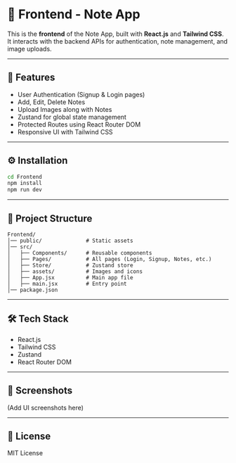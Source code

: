 # 🎨 Frontend - Note App

This is the **frontend** of the Note App, built with **React.js** and **Tailwind CSS**.  
It interacts with the backend APIs for authentication, note management, and image uploads.

---

## 🚀 Features
- User Authentication (Signup & Login pages)
- Add, Edit, Delete Notes
- Upload Images along with Notes
- Zustand for global state management
- Protected Routes using React Router DOM
- Responsive UI with Tailwind CSS

---

## ⚙️ Installation
```bash
cd Frontend
npm install
npm run dev
```

---

## 📂 Project Structure
```
Frontend/
│── public/              # Static assets
│── src/
│   ├── Components/      # Reusable components
│   ├── Pages/           # All pages (Login, Signup, Notes, etc.)
│   ├── Store/           # Zustand store
│   ├── assets/          # Images and icons
│   ├── App.jsx          # Main app file
│   ├── main.jsx         # Entry point
│── package.json
```

---

## 🛠️ Tech Stack
- React.js  
- Tailwind CSS  
- Zustand  
- React Router DOM  

---

## 📸 Screenshots
(Add UI screenshots here)

---

## 📄 License
MIT License
